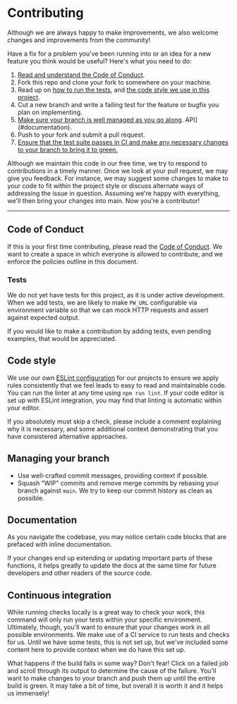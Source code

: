 # Contributing

Although we are always happy to make improvements, we also welcome changes and
improvements from the community!

Have a fix for a problem you've been running into or an idea for a new feature
you think would be useful? Here's what you need to do:

1. [Read and understand the Code of Conduct](#code-of-conduct).
1. Fork this repo and clone your fork to somewhere on your machine.
1. Read up on [how to run the tests](#running-tests), and
   [the code style we use in this project](#code-style).
1. Cut a new branch and write a failing test for the feature or bugfix you plan
   on implementing.
1. [Make sure your branch is well managed as you go along](#managing-your-branch).
   API](#documentation).
1. Push to your fork and submit a pull request.
1. [Ensure that the test suite passes in CI and make any necessary changes to your branch to bring it to green.](#continuous-integration)

Although we maintain this code in our free time, we try to respond to
contributions in a timely manner. Once we look at your pull request, we may give
you feedback. For instance, we may suggest some changes to make to your code to
fit within the project style or discuss alternate ways of addressing the issue
in question. Assuming we're happy with everything, we'll then bring your changes
into main. Now you're a contributor!

---

## Code of Conduct

If this is your first time contributing, please read the [Code of Conduct]. We
want to create a space in which everyone is allowed to contribute, and we
enforce the policies outline in this document.

[code of conduct]:
  https://github.com/ackama/projectworks-leave-notifications/blob/main/CODE_OF_CONDUCT.md

### Tests

We do not yet have tests for this project, as it is under active development.
When we add tests, we are likely to make `PW_URL` configurable via environment
variable so that we can mock HTTP requests and assert against expected output.

If you would like to make a contribution by adding tests, even pending examples,
that would be appreciated.

## Code style

We use our own
[ESLint configuration](https://github.com/ackama/eslint-config-ackama) for our
projects to ensure we apply rules consistently that we feel leads to easy to
read and maintainable code. You can run the linter at any time using
`npm run lint`. If your code editor is set up with ESLint integration, you may
find that linting is automatic within your editor.

If you absolutely must skip a check, please include a comment explaining why it
is necessary, and some additional context demonstrating that you have
consistered alternative approaches.

## Managing your branch

- Use well-crafted commit messages, providing context if possible.
- Squash "WIP" commits and remove merge commits by rebasing your branch against
  `main`. We try to keep our commit history as clean as possible.

## Documentation

As you navigate the codebase, you may notice certain code blocks that are
prefaced with inline documentation.

If your changes end up extending or updating important parts of these functions,
it helps greatly to update the docs at the same time for future developers and
other readers of the source code.

## Continuous integration

While running checks locally is a great way to check your work, this command
will only run your tests within your specific environment. Ultimately, though,
you'll want to ensure that your changes work in all possible environments. We
make use of a CI service to run tests and checks for us. Until we have some
tests, this is not set up, but we've included some content here to provide
context when we do have this set up.

What happens if the build fails in some way? Don't fear! Click on a failed job
and scroll through its output to determine the cause of the failure. You'll want
to make changes to your branch and push them up until the entire build is green.
It may take a bit of time, but overall it is worth it and it helps us immensely!
